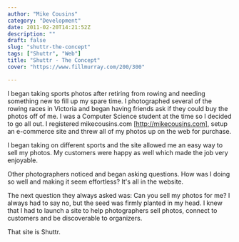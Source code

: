 ```yaml
---
author: "Mike Cousins"
category: "Development"
date: 2011-02-20T14:21:52Z
description: ""
draft: false
slug: "shuttr-the-concept"
tags: ["Shuttr", "Web"]
title: "Shuttr - The Concept"
cover: "https://www.fillmurray.com/200/300"

---
```


I began taking sports photos after retiring from rowing and needing something
new to fill up my spare time. I photographed several of the rowing races in
Victoria and began having friends ask if they could buy the photos off of me. I
was a Computer Science student at the time so I decided to go all out. I
registered mikecousins.com [http://mikecousins.com], setup an e-commerce site
and threw all of my photos up on the web for purchase.

I began taking on different sports and the site allowed me an easy way to sell
my photos. My customers were happy as well which made the job very enjoyable.

Other photographers noticed and began asking questions. How was I doing so well
and making it seem effortless? It's all in the website.

The next question they always asked was: Can you sell my photos for me? I always
had to say no, but the seed was firmly planted in my head. I knew that I had to
launch a site to help photographers sell photos, connect to customers and be
discoverable to organizers.

That site is Shuttr.